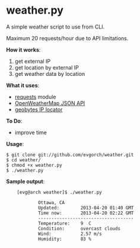 weather.py
==========

A simple weather script to use from CLI.

Maximum 20 requests/hour due to API limitations.

**How it works**:

1. get external IP
2. get location by external IP
3. get weather data by location

**What it uses**:
* [requests](http://docs.python-requests.org/) module
* [OpenWeatherMap JSON API](http://openweathermap.org/wiki/API/JSON_API)
* [geobytes IP locator](http://www.geobytes.com/IpLocator.htm?GetLocation)

**To Do**:
- improve time 

**Usage**:

	$ git clone git://github.com/evgorch/weather.git
	$ cd weather/
	$ chmod +x weather.py 
 	$ ./weather.py

**Sample output**:
	
        [evg@arch weather]$ ./weather.py 

                Ottawa, CA
                Updated:        2013-04-20 01:40 GMT
                Time now:       2013-04-20 02:22 GMT
                ------------------------------------
                Temperature:    9  C
                Condition:      overcast clouds
                Wind:           2.57 m/s
                Humidity:       83 %
